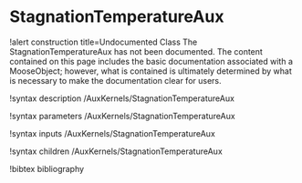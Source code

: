 <!-- MOOSE Documentation Stub: Remove this when content is added. -->

# StagnationTemperatureAux

!alert construction title=Undocumented Class
The StagnationTemperatureAux has not been documented. The content contained on this page
includes the basic documentation associated with a MooseObject; however, what is contained is
ultimately determined by what is necessary to make the documentation clear for users.

!syntax description /AuxKernels/StagnationTemperatureAux

!syntax parameters /AuxKernels/StagnationTemperatureAux

!syntax inputs /AuxKernels/StagnationTemperatureAux

!syntax children /AuxKernels/StagnationTemperatureAux

!bibtex bibliography
